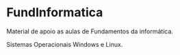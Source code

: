 # FundInformatica
Material de apoio as aulas de Fundamentos da informática.

Sistemas Operacionais Windows e Linux.